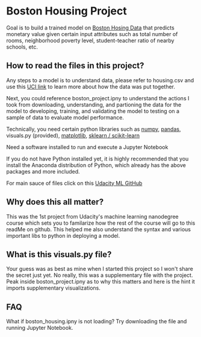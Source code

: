 # Boston Housing Project

Goal is to build a trained model on [Boston Hosing Data](https://archive.ics.uci.edu/ml/machine-learning-databases/housing/) that predicts monetary value given certain input attributes such as total number of rooms, neighborhood poverty level, student-teacher ratio of nearby schools, etc.

## How to read the files in this project?

Any steps to a model is to understand data, please refer to housing.csv and use this [UCI link](https://archive.ics.uci.edu/ml/machine-learning-databases/housing/housing.names) to learn more about how the data was put together.

Next, you could reference boston_project.ipny to understand the actions I took from downloading, understanding, and partioning the data for the model to developing, training, and validating the model to testing on a sample of data to evaluate model performance. 

Technically, you need certain python libraries such as [numpy](https://github.com/numpy/numpy), [pandas](https://github.com/pandas-dev/pandas), visuals.py (provided), [matplotlib](), [sklearn / scikit-learn](https://github.com/scikit-learn/scikit-learn)

Need a software installed to run and execute a Jupyter Notebook

If you do not have Python installed yet, it is highly recommended that you install the Anaconda distribution of Python, which already has the above packages and more included. 

For main sauce of files click on this [Udacity ML GitHub](https://github.com/udacity/machine-learning/tree/master/projects/boston_housing)

## **Why does this all matter?**

This was the 1st project from Udacity's machine learning nanodegree course which sets you to familarize how the rest of the course will go to this readMe on github. This helped me also understand the syntax and various important libs to python in deploying a model.


## What is this visuals.py file?

Your guess was as best as mine when I started this project so I won't share the secret just yet. No really, this was a supplementary file with the project. Peak inside boston_project.ipny as to why this matters and here is the hint it imports supplementary visualizations.

## FAQ

What if boston_housing.ipny is not loading? Try downloading the file and running Jupyter Notebook.




